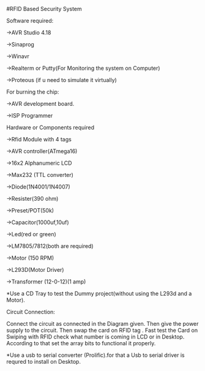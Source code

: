 #RFID Based Security System

Software required:

->AVR Studio 4.18

->Sinaprog

->Winavr

->Realterm or Putty(For Monitoring the system on Computer)

->Proteous (if u need to simulate it virtually)

For burning the chip:

->AVR development board.

->ISP Programmer 

Hardware or Components required

->Rfid Module with 4 tags

->AVR controller(ATmega16)

->16x2 Alphanumeric LCD

->Max232 (TTL converter)

->Diode(1N4001/1N4007)

->Resister(390 ohm)

->Preset/POT(50k)

->Capacitor(1000uf,10uf)

->Led(red or green)

->LM7805/7812(both are required)

->Motor (150 RPM)

->L293D(Motor Driver)

->Transformer (12-0-12)(1 amp)

*Use a CD Tray to test the Dummy project(without using the L293d and a Motor).

Circuit Connection:

Connect  the circuit as connected in the Diagram given.
Then give the power supply to the circuit. Then swap the card on RFID tag .
Fast test the Card on Swiping with RFID check what number is coming  in LCD or in Desktop. According to that set the array bits to functional it properly. 

*Use a usb to serial converter (Prolific).for that a  Usb to serial driver is requred to install on Desktop.


